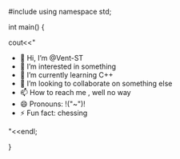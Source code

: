 #include<iostream>
using namespace std;



int main()
{

cout<<"
- 👋 Hi, I’m @Vent-ST
- 👀 I’m interested in something
- 🌱 I’m currently learning C++
- 💞️ I’m looking to collaborate on something else
- 📫 How to reach me , well no way
- 😄 Pronouns: !("~")!
- ⚡ Fun fact: chessing

"<<endl;

}
